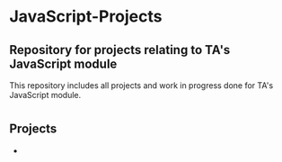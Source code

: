 # JavaScript-Projects

<h2>Repository for projects relating to TA's JavaScript module</h2>

This repository includes all projects and work in progress done for TA's JavaScript module.

<h1 align="center"><project-name></h1>

<p align="center"><project-description></p>

## Projects

- 


##  <h3></h3>
